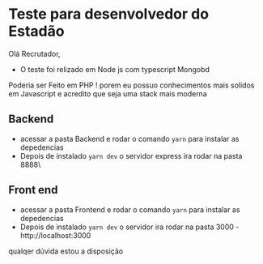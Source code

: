 # Teste para desenvolvedor do Estadão

Olá Recrutador,

- O teste foi relizado em Node js com typescript Mongobd

Poderia ser Feito em PHP ! porem eu possuo conhecimentos mais solidos em Javascript e acredito que seja uma stack mais moderna

## Backend

- acessar a pasta Backend e rodar o comando `yarn` para instalar as depedencias
- Depois de instalado `yarn dev` o servidor express ira rodar na pasta 8888\

## Front end

- acessar a pasta Frontend e rodar o comando `yarn` para instalar as depedencias
- Depois de instalado `yarn dev` o servidor ira rodar na pasta 3000 - http://localhost:3000

qualqer dúvida estou a disposição
